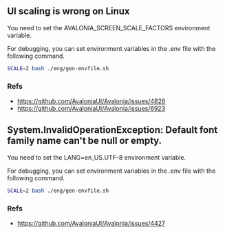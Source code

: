 ## UI scaling is wrong on Linux

You need to set the AVALONIA_SCREEN_SCALE_FACTORS environment variable.

For debugging, you can set environment variables in the .env file with the following command.

```sh
SCALE=2 bash ./eng/gen-envfile.sh
```

### Refs
- https://github.com/AvaloniaUI/Avalonia/issues/4826
- https://github.com/AvaloniaUI/Avalonia/issues/6923

## System.InvalidOperationException: Default font family name can't be null or empty.

You need to set the LANG=en_US.UTF-8 environment variable.

For debugging, you can set environment variables in the .env file with the following command.

```sh
SCALE=2 bash ./eng/gen-envfile.sh
```

### Refs
- https://github.com/AvaloniaUI/Avalonia/issues/4427
